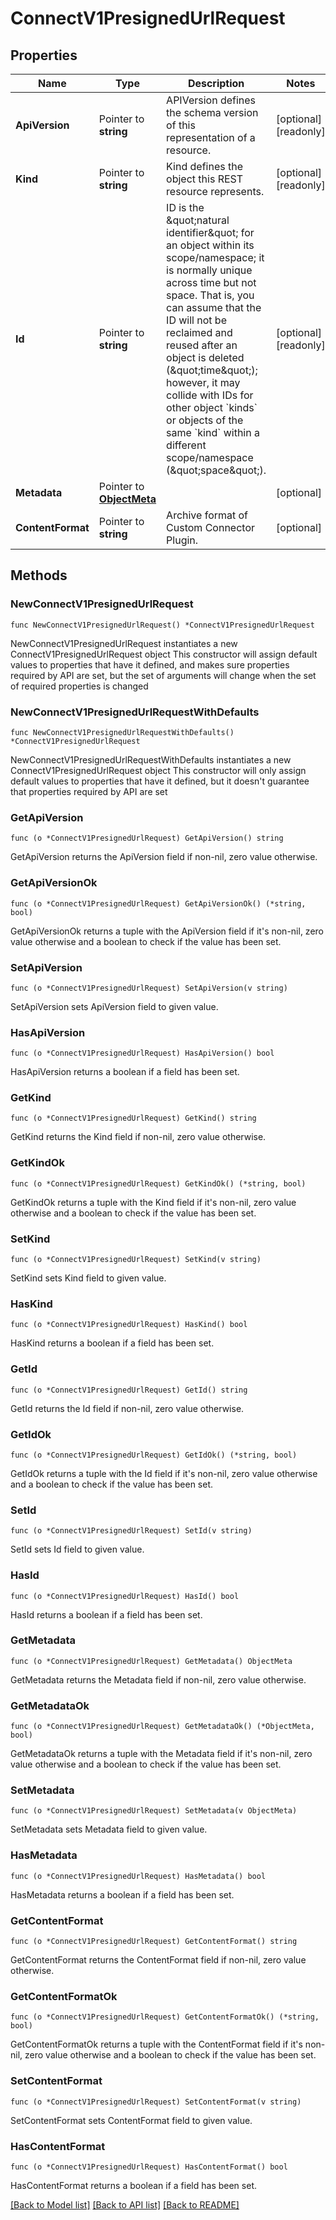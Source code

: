 # ConnectV1PresignedUrlRequest

## Properties

Name | Type | Description | Notes
------------ | ------------- | ------------- | -------------
**ApiVersion** | Pointer to **string** | APIVersion defines the schema version of this representation of a resource. | [optional] [readonly] 
**Kind** | Pointer to **string** | Kind defines the object this REST resource represents. | [optional] [readonly] 
**Id** | Pointer to **string** | ID is the \&quot;natural identifier\&quot; for an object within its scope/namespace; it is normally unique across time but not space. That is, you can assume that the ID will not be reclaimed and reused after an object is deleted (\&quot;time\&quot;); however, it may collide with IDs for other object &#x60;kinds&#x60; or objects of the same &#x60;kind&#x60; within a different scope/namespace (\&quot;space\&quot;). | [optional] [readonly] 
**Metadata** | Pointer to [**ObjectMeta**](ObjectMeta.md) |  | [optional] 
**ContentFormat** | Pointer to **string** | Archive format of Custom Connector Plugin. | [optional] 

## Methods

### NewConnectV1PresignedUrlRequest

`func NewConnectV1PresignedUrlRequest() *ConnectV1PresignedUrlRequest`

NewConnectV1PresignedUrlRequest instantiates a new ConnectV1PresignedUrlRequest object
This constructor will assign default values to properties that have it defined,
and makes sure properties required by API are set, but the set of arguments
will change when the set of required properties is changed

### NewConnectV1PresignedUrlRequestWithDefaults

`func NewConnectV1PresignedUrlRequestWithDefaults() *ConnectV1PresignedUrlRequest`

NewConnectV1PresignedUrlRequestWithDefaults instantiates a new ConnectV1PresignedUrlRequest object
This constructor will only assign default values to properties that have it defined,
but it doesn't guarantee that properties required by API are set

### GetApiVersion

`func (o *ConnectV1PresignedUrlRequest) GetApiVersion() string`

GetApiVersion returns the ApiVersion field if non-nil, zero value otherwise.

### GetApiVersionOk

`func (o *ConnectV1PresignedUrlRequest) GetApiVersionOk() (*string, bool)`

GetApiVersionOk returns a tuple with the ApiVersion field if it's non-nil, zero value otherwise
and a boolean to check if the value has been set.

### SetApiVersion

`func (o *ConnectV1PresignedUrlRequest) SetApiVersion(v string)`

SetApiVersion sets ApiVersion field to given value.

### HasApiVersion

`func (o *ConnectV1PresignedUrlRequest) HasApiVersion() bool`

HasApiVersion returns a boolean if a field has been set.

### GetKind

`func (o *ConnectV1PresignedUrlRequest) GetKind() string`

GetKind returns the Kind field if non-nil, zero value otherwise.

### GetKindOk

`func (o *ConnectV1PresignedUrlRequest) GetKindOk() (*string, bool)`

GetKindOk returns a tuple with the Kind field if it's non-nil, zero value otherwise
and a boolean to check if the value has been set.

### SetKind

`func (o *ConnectV1PresignedUrlRequest) SetKind(v string)`

SetKind sets Kind field to given value.

### HasKind

`func (o *ConnectV1PresignedUrlRequest) HasKind() bool`

HasKind returns a boolean if a field has been set.

### GetId

`func (o *ConnectV1PresignedUrlRequest) GetId() string`

GetId returns the Id field if non-nil, zero value otherwise.

### GetIdOk

`func (o *ConnectV1PresignedUrlRequest) GetIdOk() (*string, bool)`

GetIdOk returns a tuple with the Id field if it's non-nil, zero value otherwise
and a boolean to check if the value has been set.

### SetId

`func (o *ConnectV1PresignedUrlRequest) SetId(v string)`

SetId sets Id field to given value.

### HasId

`func (o *ConnectV1PresignedUrlRequest) HasId() bool`

HasId returns a boolean if a field has been set.

### GetMetadata

`func (o *ConnectV1PresignedUrlRequest) GetMetadata() ObjectMeta`

GetMetadata returns the Metadata field if non-nil, zero value otherwise.

### GetMetadataOk

`func (o *ConnectV1PresignedUrlRequest) GetMetadataOk() (*ObjectMeta, bool)`

GetMetadataOk returns a tuple with the Metadata field if it's non-nil, zero value otherwise
and a boolean to check if the value has been set.

### SetMetadata

`func (o *ConnectV1PresignedUrlRequest) SetMetadata(v ObjectMeta)`

SetMetadata sets Metadata field to given value.

### HasMetadata

`func (o *ConnectV1PresignedUrlRequest) HasMetadata() bool`

HasMetadata returns a boolean if a field has been set.

### GetContentFormat

`func (o *ConnectV1PresignedUrlRequest) GetContentFormat() string`

GetContentFormat returns the ContentFormat field if non-nil, zero value otherwise.

### GetContentFormatOk

`func (o *ConnectV1PresignedUrlRequest) GetContentFormatOk() (*string, bool)`

GetContentFormatOk returns a tuple with the ContentFormat field if it's non-nil, zero value otherwise
and a boolean to check if the value has been set.

### SetContentFormat

`func (o *ConnectV1PresignedUrlRequest) SetContentFormat(v string)`

SetContentFormat sets ContentFormat field to given value.

### HasContentFormat

`func (o *ConnectV1PresignedUrlRequest) HasContentFormat() bool`

HasContentFormat returns a boolean if a field has been set.


[[Back to Model list]](../README.md#documentation-for-models) [[Back to API list]](../README.md#documentation-for-api-endpoints) [[Back to README]](../README.md)


